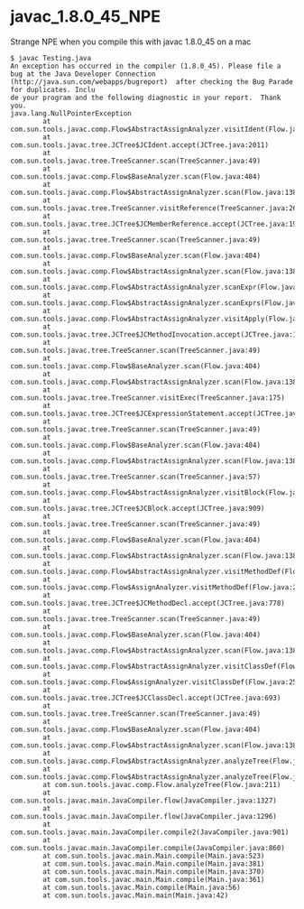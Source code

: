# javac_1.8.0_45_NPE
Strange NPE when you compile this with javac 1.8.0_45 on a mac

	$ javac Testing.java
	An exception has occurred in the compiler (1.8.0_45). Please file a bug at the Java Developer Connection (http://java.sun.com/webapps/bugreport)  after checking the Bug Parade for duplicates. Inclu
	de your program and the following diagnostic in your report.  Thank you.
	java.lang.NullPointerException
	        at com.sun.tools.javac.comp.Flow$AbstractAssignAnalyzer.visitIdent(Flow.java:2377)
	        at com.sun.tools.javac.tree.JCTree$JCIdent.accept(JCTree.java:2011)
	        at com.sun.tools.javac.tree.TreeScanner.scan(TreeScanner.java:49)
	        at com.sun.tools.javac.comp.Flow$BaseAnalyzer.scan(Flow.java:404)
	        at com.sun.tools.javac.comp.Flow$AbstractAssignAnalyzer.scan(Flow.java:1382)
	        at com.sun.tools.javac.tree.TreeScanner.visitReference(TreeScanner.java:268)
	        at com.sun.tools.javac.tree.JCTree$JCMemberReference.accept(JCTree.java:1973)
	        at com.sun.tools.javac.tree.TreeScanner.scan(TreeScanner.java:49)
	        at com.sun.tools.javac.comp.Flow$BaseAnalyzer.scan(Flow.java:404)
	        at com.sun.tools.javac.comp.Flow$AbstractAssignAnalyzer.scan(Flow.java:1382)
	        at com.sun.tools.javac.comp.Flow$AbstractAssignAnalyzer.scanExpr(Flow.java:1624)
	        at com.sun.tools.javac.comp.Flow$AbstractAssignAnalyzer.scanExprs(Flow.java:1636)
	        at com.sun.tools.javac.comp.Flow$AbstractAssignAnalyzer.visitApply(Flow.java:2233)
	        at com.sun.tools.javac.tree.JCTree$JCMethodInvocation.accept(JCTree.java:1465)
	        at com.sun.tools.javac.tree.TreeScanner.scan(TreeScanner.java:49)
	        at com.sun.tools.javac.comp.Flow$BaseAnalyzer.scan(Flow.java:404)
	        at com.sun.tools.javac.comp.Flow$AbstractAssignAnalyzer.scan(Flow.java:1382)
	        at com.sun.tools.javac.tree.TreeScanner.visitExec(TreeScanner.java:175)
	        at com.sun.tools.javac.tree.JCTree$JCExpressionStatement.accept(JCTree.java:1296)
	        at com.sun.tools.javac.tree.TreeScanner.scan(TreeScanner.java:49)
	        at com.sun.tools.javac.comp.Flow$BaseAnalyzer.scan(Flow.java:404)
	        at com.sun.tools.javac.comp.Flow$AbstractAssignAnalyzer.scan(Flow.java:1382)
	        at com.sun.tools.javac.tree.TreeScanner.scan(TreeScanner.java:57)
	        at com.sun.tools.javac.comp.Flow$AbstractAssignAnalyzer.visitBlock(Flow.java:1843)
	        at com.sun.tools.javac.tree.JCTree$JCBlock.accept(JCTree.java:909)
	        at com.sun.tools.javac.tree.TreeScanner.scan(TreeScanner.java:49)
	        at com.sun.tools.javac.comp.Flow$BaseAnalyzer.scan(Flow.java:404)
	        at com.sun.tools.javac.comp.Flow$AbstractAssignAnalyzer.scan(Flow.java:1382)
	        at com.sun.tools.javac.comp.Flow$AbstractAssignAnalyzer.visitMethodDef(Flow.java:1780)
	        at com.sun.tools.javac.comp.Flow$AssignAnalyzer.visitMethodDef(Flow.java:2546)
	        at com.sun.tools.javac.tree.JCTree$JCMethodDecl.accept(JCTree.java:778)
	        at com.sun.tools.javac.tree.TreeScanner.scan(TreeScanner.java:49)
	        at com.sun.tools.javac.comp.Flow$BaseAnalyzer.scan(Flow.java:404)
	        at com.sun.tools.javac.comp.Flow$AbstractAssignAnalyzer.scan(Flow.java:1382)
	        at com.sun.tools.javac.comp.Flow$AbstractAssignAnalyzer.visitClassDef(Flow.java:1733)
	        at com.sun.tools.javac.comp.Flow$AssignAnalyzer.visitClassDef(Flow.java:2525)
	        at com.sun.tools.javac.tree.JCTree$JCClassDecl.accept(JCTree.java:693)
	        at com.sun.tools.javac.tree.TreeScanner.scan(TreeScanner.java:49)
	        at com.sun.tools.javac.comp.Flow$BaseAnalyzer.scan(Flow.java:404)
	        at com.sun.tools.javac.comp.Flow$AbstractAssignAnalyzer.scan(Flow.java:1382)
	        at com.sun.tools.javac.comp.Flow$AbstractAssignAnalyzer.analyzeTree(Flow.java:2420)
	        at com.sun.tools.javac.comp.Flow$AbstractAssignAnalyzer.analyzeTree(Flow.java:2403)
	        at com.sun.tools.javac.comp.Flow.analyzeTree(Flow.java:211)
	        at com.sun.tools.javac.main.JavaCompiler.flow(JavaCompiler.java:1327)
	        at com.sun.tools.javac.main.JavaCompiler.flow(JavaCompiler.java:1296)
	        at com.sun.tools.javac.main.JavaCompiler.compile2(JavaCompiler.java:901)
	        at com.sun.tools.javac.main.JavaCompiler.compile(JavaCompiler.java:860)
	        at com.sun.tools.javac.main.Main.compile(Main.java:523)
	        at com.sun.tools.javac.main.Main.compile(Main.java:381)
	        at com.sun.tools.javac.main.Main.compile(Main.java:370)
	        at com.sun.tools.javac.main.Main.compile(Main.java:361)
	        at com.sun.tools.javac.Main.compile(Main.java:56)
	        at com.sun.tools.javac.Main.main(Main.java:42)